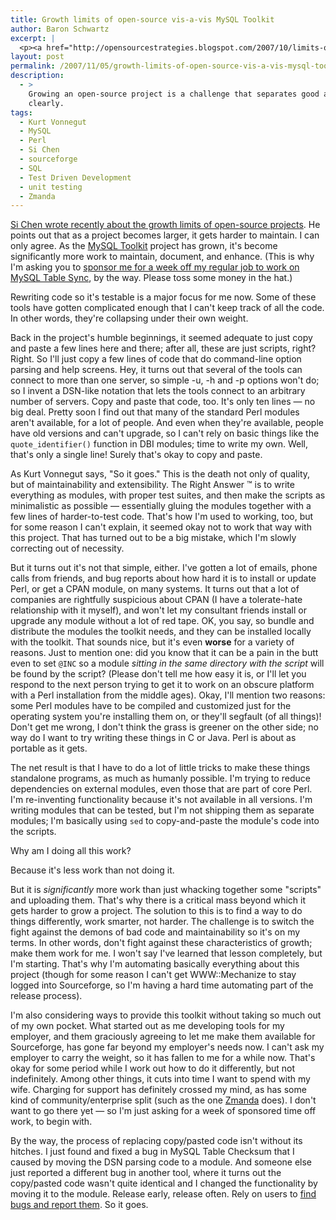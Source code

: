 ```yaml
---
title: Growth limits of open-source vis-a-vis MySQL Toolkit
author: Baron Schwartz
excerpt: |
  <p><a href="http://opensourcestrategies.blogspot.com/2007/10/limits-of-open-source.html">Si Chen wrote recently about the growth limits of open-source projects</a>.  He points out that as a project becomes larger, it gets harder to maintain.  I can only agree.  As the <a href="http://mysqltoolkit.sourceforge.net">MySQL Toolkit</a> project has grown, it's become significantly more work to maintain, document, and enhance.</p>
layout: post
permalink: /2007/11/05/growth-limits-of-open-source-vis-a-vis-mysql-toolkit/
description:
  - >
    Growing an open-source project is a challenge that separates good and bad very
    clearly.
tags:
  - Kurt Vonnegut
  - MySQL
  - Perl
  - Si Chen
  - sourceforge
  - SQL
  - Test Driven Development
  - unit testing
  - Zmanda
---
```

[Si Chen wrote recently about the growth limits of open-source projects][1]. He points out that as a project becomes larger, it gets harder to maintain. I can only agree. As the [MySQL Toolkit][2] project has grown, it's become significantly more work to maintain, document, and enhance. (This is why I'm asking you to [sponsor me for a week off my regular job to work on MySQL Table Sync][3], by the way. Please toss some money in the hat.)

Rewriting code so it's testable is a major focus for me now. Some of these tools have gotten complicated enough that I can't keep track of all the code. In other words, they're collapsing under their own weight.

Back in the project's humble beginnings, it seemed adequate to just copy and paste a few lines here and there; after all, these are just scripts, right? Right. So I'll just copy a few lines of code that do command-line option parsing and help screens. Hey, it turns out that several of the tools can connect to more than one server, so simple -u, -h and -p options won't do; so I invent a DSN-like notation that lets the tools connect to an arbitrary number of servers. Copy and paste that code, too. It's only ten lines &#8212; no big deal. Pretty soon I find out that many of the standard Perl modules aren't available, for a lot of people. And even when they're available, people have old versions and can't upgrade, so I can't rely on basic things like the `quote_identifier()` function in DBI modules; time to write my own. Well, that's only a single line! Surely that's okay to copy and paste.

As Kurt Vonnegut says, "So it goes." This is the death not only of quality, but of maintainability and extensibility. The Right Answer &#8482; is to write everything as modules, with proper test suites, and then make the scripts as minimalistic as possible &#8212; essentially gluing the modules together with a few lines of harder-to-test code. That's how I'm used to working, too, but for some reason I can't explain, it seemed okay not to work that way with this project. That has turned out to be a big mistake, which I'm slowly correcting out of necessity.

But it turns out it's not that simple, either. I've gotten a lot of emails, phone calls from friends, and bug reports about how hard it is to install or update Perl, or get a CPAN module, on many systems. It turns out that a lot of companies are rightfully suspicious about CPAN (I have a tolerate-hate relationship with it myself), and won't let my consultant friends install or upgrade any module without a lot of red tape. OK, you say, so bundle and distribute the modules the toolkit needs, and they can be installed locally with the toolkit. That sounds nice, but it's even **worse** for a variety of reasons. Just to mention one: did you know that it can be a pain in the butt even to set `@INC` so a module *sitting in the same directory with the script* will be found by the script? (Please don't tell me how easy it is, or I'll let you respond to the next person trying to get it to work on an obscure platform with a Perl installation from the middle ages). Okay, I'll mention two reasons: some Perl modules have to be compiled and customized just for the operating system you're installing them on, or they'll segfault (of all things)! Don't get me wrong, I don't think the grass is greener on the other side; no way do I want to try writing these things in C or Java. Perl is about as portable as it gets.

The net result is that I have to do a lot of little tricks to make these things standalone programs, as much as humanly possible. I'm trying to reduce dependencies on external modules, even those that are part of core Perl. I'm re-inventing functionality because it's not available in all versions. I'm writing modules that can be tested, but I'm not shipping them as separate modules; I'm basically using `sed` to copy-and-paste the module's code into the scripts.

Why am I doing all this work?

Because it's less work than not doing it.

But it is *significantly* more work than just whacking together some "scripts" and uploading them. That's why there is a critical mass beyond which it gets harder to grow a project. The solution to this is to find a way to do things differently, work smarter, not harder. The challenge is to switch the fight against the demons of bad code and maintainability so it's on my terms. In other words, don't fight against these characteristics of growth; make them work for me. I won't say I've learned that lesson completely, but I'm starting. That's why I'm automating basically everything about this project (though for some reason I can't get WWW::Mechanize to stay logged into Sourceforge, so I'm having a hard time automating part of the release process).

I'm also considering ways to provide this toolkit without taking so much out of my own pocket. What started out as me developing tools for my employer, and them graciously agreeing to let me make them available for Sourceforge, has gone far beyond my employer's needs now. I can't ask my employer to carry the weight, so it has fallen to me for a while now. That's okay for some period while I work out how to do it differently, but not indefinitely. Among other things, it cuts into time I want to spend with my wife. Charging for support has definitely crossed my mind, as has some kind of community/enterprise split (such as the one [Zmanda][4] does). I don't want to go there yet &#8212; so I'm just asking for a week of sponsored time off work, to begin with.

By the way, the process of replacing copy/pasted code isn't without its hitches. I just found and fixed a bug in MySQL Table Checksum that I caused by moving the DSN parsing code to a module. And someone else just reported a different bug in another tool, where it turns out the copy/pasted code wasn't quite identical and I changed the functionality by moving it to the module. Release early, release often. Rely on users to [find bugs and report them][5]. So it goes.

 [1]: http://opensourcestrategies.blogspot.com/2007/10/limits-of-open-source.html
 [2]: http://code.google.com/p/maatkit
 [3]: http://www.xaprb.com/blog/2007/10/31/mysql-table-sync-bounty-lets-do-it/
 [4]: http://www.zmanda.com/
 [5]: http://code.google.com/p/maatkit/
